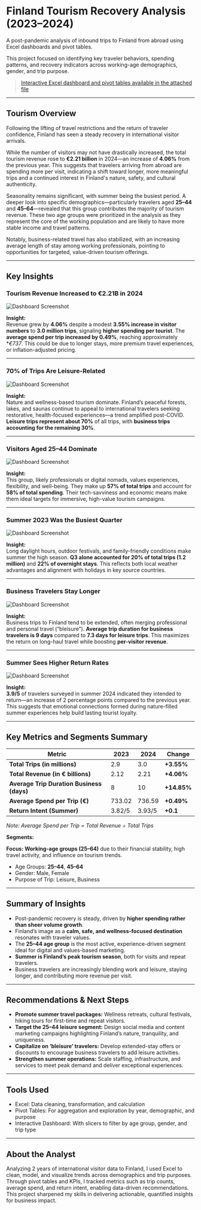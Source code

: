 # Finland Tourism Recovery Analysis (2023–2024)

A post-pandemic analysis of inbound trips to Finland from abroad using Excel dashboards and pivot tables.

This project focused on identifying key traveler behaviors, spending patterns, and recovery indicators across working-age demographics, gender, and trip purpose.

> [Interactive Excel dashboard and pivot tables available in the attached file](Finland's_Post-Pandemic_Tourism.xlsx)

---

## Tourism Overview

Following the lifting of travel restrictions and the return of traveler confidence, Finland has seen a steady recovery in international visitor arrivals.

While the number of visitors may not have drastically increased, the total tourism revenue rose to **€2.21 billion** in 2024—an increase of **4.06%** from the previous year. This suggests that travelers arriving from abroad are spending more per visit, indicating a shift toward longer, more meaningful trips and a continued interest in Finland's nature, safety, and cultural authenticity.

Seasonality remains significant, with summer being the busiest period. A deeper look into specific demographics—particularly travelers aged **25–44** and **45–64**—revealed that this group contributes the majority of tourism revenue. These two age groups were prioritized in the analysis as they represent the core of the working population and are likely to have more stable income and travel patterns.

Notably, business-related travel has also stabilized, with an increasing average length of stay among working professionals, pointing to opportunities for targeted, value-driven tourism offerings.

---

## Key Insights

### Tourism Revenue Increased to **€2.21B** in 2024

![Dashboard Screenshot](Images/Revenue.png)

**Insight:**  
Revenue grew by **4.06%** despite a modest **3.55% increase in visitor numbers** to **3.0 million trips**, signaling **higher spending per tourist**. The **average spend per trip increased by 0.49%**, reaching approximately **€737*. This could be due to longer stays, more premium travel experiences, or inflation-adjusted pricing.

---

### 70% of Trips Are Leisure-Related

![Dashboard Screenshot](Images/Purpose.png)

**Insight:**  
Nature and wellness-based tourism dominate. Finland’s peaceful forests, lakes, and saunas continue to appeal to international travelers seeking restorative, health-focused experiences—a trend amplified post-COVID. **Leisure trips represent about 70%** of all trips, with **business trips accounting for the remaining 30%**.

---

### Visitors Aged **25–44** Dominate

![Dashboard Screenshot](Images/Age_Group.png)

**Insight:**  
This group, likely professionals or digital nomads, values experiences, flexibility, and well-being. They make up **57% of total trips** and account for **58% of total spending**. Their tech-savviness and economic means make them ideal targets for immersive, high-value tourism campaigns.

---

### **Summer 2023** Was the Busiest Quarter

![Dashboard Screenshot](Images/Overnights.png)

**Insight:**  
Long daylight hours, outdoor festivals, and family-friendly conditions make summer the high season. **Q3 alone accounted for 20% of total trips (1.2 million)** and **22% of overnight stays**. This reflects both local weather advantages and alignment with holidays in key source countries.

---

### Business Travelers Stay Longer

![Dashboard Screenshot](Images/Duration.png)

**Insight:**  
Business trips to Finland tend to be extended, often merging professional and personal travel (“bleisure”). **Average trip duration for business travelers is 9 days** compared to **7.3 days for leisure trips**. This maximizes the return on long-haul travel while boosting **per-visitor revenue**.

---

### Summer Sees **Higher Return Rates**

![Dashboard Screenshot](Images/Return.png)

**Insight:**  
**3.9/5** of travelers surveyed in summer 2024 indicated they intended to return—an increase of 2 percentage points compared to the previous year. This suggests that emotional connections formed during nature-filled summer experiences help build lasting tourist loyalty.

---

## Key Metrics and Segments Summary

| Metric                                | 2023  | 2024  | Change    |
|-------------------------------------|-------|-------|-----------|
| **Total Trips (in millions)**       | 2.9   | 3.0   | **+3.55%** |
| **Total Revenue (in € billions)**   | 2.12  | 2.21  | **+4.06%** |
| **Average Trip Duration Business (days)** | 8     | 10    | **+14.85%**  |
| **Average Spend per Trip (€)**      | 733.02   | 736.59   | **+0.49%** |
| **Return Intent (Summer)**           | 3.82/5 | 3.93/5 | **+0.1** |

*Note: Average Spend per Trip = Total Revenue ÷ Total Trips*

**Segments:**

**Focus: Working-age groups (25–64)** due to their financial stability, high travel activity, and influence on tourism trends.

- Age Groups: **25–44**, **45–64**  
- Gender: Male, Female  
- Purpose of Trip: Leisure, Business

---

## Summary of Insights

- Post-pandemic recovery is steady, driven by **higher spending rather than sheer volume growth**.  
- Finland’s image as a **calm, safe, and wellness-focused destination** resonates with traveler values.  
- The **25–44 age group** is the most active, experience-driven segment ideal for digital and values-based marketing.  
- **Summer is Finland’s peak tourism season**, both for visits and repeat travelers.  
- Business travelers are increasingly blending work and leisure, staying longer, and contributing more revenue per visit.

---

## Recommendations & Next Steps

- **Promote summer travel packages:** Wellness retreats, cultural festivals, hiking tours for first-time and repeat visitors.  
- **Target the 25–44 leisure segment:** Design social media and content marketing campaigns highlighting Finland’s nature, tranquility, and uniqueness.  
- **Capitalize on ‘bleisure’ travelers:** Develop extended-stay offers or discounts to encourage business travelers to add leisure activities.  
- **Strengthen summer operations:** Scale staffing, infrastructure, and services to meet peak demand and deliver exceptional experiences.

---

## Tools Used

- Excel: Data cleaning, transformation, and calculation  
- Pivot Tables: For aggregation and exploration by year, demographic, and purpose  
- Interactive Dashboard: With slicers to filter by age group, gender, and trip type

---

## About the Analyst

Analyzing 2 years of international visitor data to Finland, I used Excel to clean, model, and visualize trends across demographics and trip purposes. Through pivot tables and KPIs, I tracked metrics such as trip counts, average spend, and return intent, enabling data-driven recommendations. This project sharpened my skills in delivering actionable, quantified insights for business impact.
